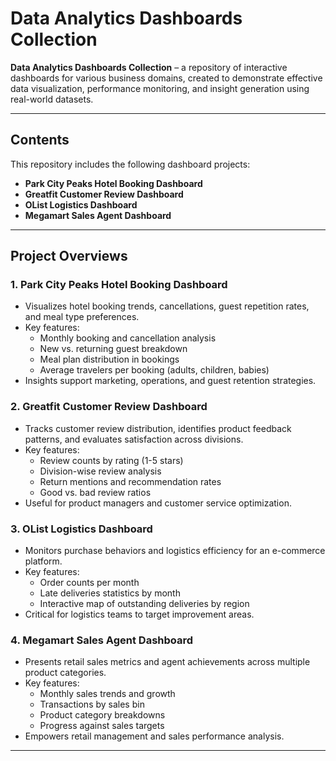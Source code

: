 # Data Analytics Dashboards Collection

**Data Analytics Dashboards Collection** – a repository of interactive dashboards for various business domains, created to demonstrate effective data visualization, performance monitoring, and insight generation using real-world datasets.

---

## Contents

This repository includes the following dashboard projects:

- **Park City Peaks Hotel Booking Dashboard**
- **Greatfit Customer Review Dashboard**
- **OList Logistics Dashboard**
- **Megamart Sales Agent Dashboard**

---

## Project Overviews

### 1. Park City Peaks Hotel Booking Dashboard
- Visualizes hotel booking trends, cancellations, guest repetition rates, and meal type preferences.
- Key features:
  - Monthly booking and cancellation analysis
  - New vs. returning guest breakdown
  - Meal plan distribution in bookings
  - Average travelers per booking (adults, children, babies)
- Insights support marketing, operations, and guest retention strategies.

### 2. Greatfit Customer Review Dashboard
- Tracks customer review distribution, identifies product feedback patterns, and evaluates satisfaction across divisions.
- Key features:
  - Review counts by rating (1-5 stars)
  - Division-wise review analysis
  - Return mentions and recommendation rates
  - Good vs. bad review ratios
- Useful for product managers and customer service optimization.

### 3. OList Logistics Dashboard
- Monitors purchase behaviors and logistics efficiency for an e-commerce platform.
- Key features:
  - Order counts per month
  - Late deliveries statistics by month
  - Interactive map of outstanding deliveries by region
- Critical for logistics teams to target improvement areas.

### 4. Megamart Sales Agent Dashboard
- Presents retail sales metrics and agent achievements across multiple product categories.
- Key features:
  - Monthly sales trends and growth
  - Transactions by sales bin
  - Product category breakdowns
  - Progress against sales targets
- Empowers retail management and sales performance analysis.

---
